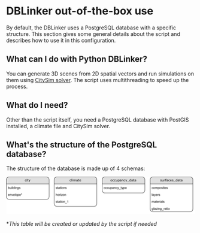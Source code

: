 # DBLinker out-of-the-box use

By default, the DBLinker uses a PostgreSQL database with a specific structure. This section gives some general details about the script and describes how to use it in this configuration.

## What can I do with Python DBLinker?
You can generate 3D scenes from 2D spatial vectors and run simulations on them using [CitySim solver](https://www.epfl.ch/labs/leso/transfer/software/citysim/). The script uses multithreading to speed up the process.

## What do I need?
Other than the script itself, you need a PostgreSQL database with PostGIS installed, a climate file and CitySim solver.

## What's the structure of the PostgreSQL database?
The structure of the database is made up of 4 schemas:

![db_schemas](https://github.com/rboghe/PythonDatabaseLinker/blob/master/images/schemas.png?raw=true)

*_This table will be created or updated by the script if needed_
